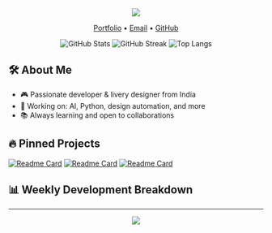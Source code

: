 <div align="center">
  <img src="https://capsule-render.vercel.app/api?type=waving&color=6a11cb,2575fc&height=180&section=header&text=Hi!%20I'm%20Gokul%20Kiran%20R%20💡&fontSize=40&fontColor=fff&animation=twinkling"/>
</div>

<p align="center">
  <a href="https://portfolio-one-beta-67.vercel.app/">Portfolio</a> • 
  <a href="mailto:<YOUR-EMAIL>">Email</a> • 
  <a href="https://github.com/GKRBROS">GitHub</a>
</p>

<div align="center">

![GitHub Stats](https://github-readme-stats.vercel.app/api?username=GKRBROS&show_icons=true&theme=radical)
![GitHub Streak](https://github-readme-streak-stats.herokuapp.com/?user=GKRBROS&theme=radical)
![Top Langs](https://github-readme-stats.vercel.app/api/top-langs/?username=GKRBROS&layout=compact&theme=radical)

</div>

## 🛠️ About Me
- 🎮 Passionate developer & livery designer from India
- 🚀 Working on: AI, Python, design automation, and more
- 📚 Always learning and open to collaborations

## 🔥 Pinned Projects
<!-- GH allows pinning up to 6 repos (auto-updates from pins) -->
[![Readme Card](https://github-readme-stats.vercel.app/api/pin/?username=GKRBROS&repo=TCL_PYTHON_PROJECT)](https://github.com/GKRBROS/TCL_PYTHON_PROJECT)
[![Readme Card](https://github-readme-stats.vercel.app/api/pin/?username=GKRBROS&repo=Voice_Emotion_Recognition)](https://github.com/GKRBROS/Voice_Emotion_Recognition)
[![Readme Card](https://github-readme-stats.vercel.app/api/pin/?username=GKRBROS&repo=STREAMLINING-HOSPITAL-WASTE-MANAGEMENT)](https://github.com/GKRBROS/STREAMLINING-HOSPITAL-WASTE-MANAGEMENT)

## 📊 Weekly Development Breakdown
<!-- WakaTime badge: see https://github.com/athul/waka-readme -->
<!--START_SECTION:waka-->
<!--END_SECTION:waka-->

---

<div align="center">
  <img src="https://capsule-render.vercel.app/api?type=waving&color=6a11cb,2575fc&height=100&section=footer"/>
</div>
